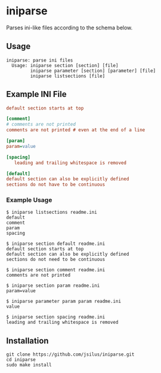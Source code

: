 # iniparse
Parses ini-like files according to the schema below.

## Usage
```
iniparse: parse ini files
  Usage: iniparse section [section] [file]
         iniparse parameter [section] [parameter] [file]
         iniparse listsections [file]
```

## Example INI File
```ini
default section starts at top

[comment]
# comments are not printed
comments are not printed # even at the end of a line

[param]
param=value

[spacing]
   leading and trailing whitespace is removed

[default]
default section can also be explicitly defined
sections do not have to be continuous
```

### Example Usage
```console
$ iniparse listsections readme.ini
default
comment
param
spacing
```
```console
$ iniparse section default readme.ini
default section starts at top
default section can also be explicitly defined
sections do not need to be continuous
```
```console
$ iniparse section comment readme.ini
comments are not printed
```
```console
$ iniparse section param readme.ini
param=value

$ iniparse parameter param param readme.ini
value
```
```console
$ iniparse section spacing readme.ini
leading and trailing whitespace is removed
```

## Installation
```
git clone https://github.com/jsilus/iniparse.git
cd iniparse
sudo make install
```
